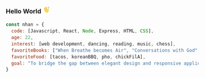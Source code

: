 ### Hello World <img src="waving.gif" width="20">

```javascript
const nhan = {
  code: [Javascript, React, Node, Express, HTML, CSS],
  age: 22,
  interest: [web development, dancing, reading, music, chess],
  favoriteBooks: ["When Breathe becomes Air", "Conversations with God", "Sapiens", "The Courage to be Disliked"],
  favoriteFood: [tacos, koreanBBQ, pho, chickFilA],
  goal: "To bridge the gap between elegant design and responsive application."
}
```
